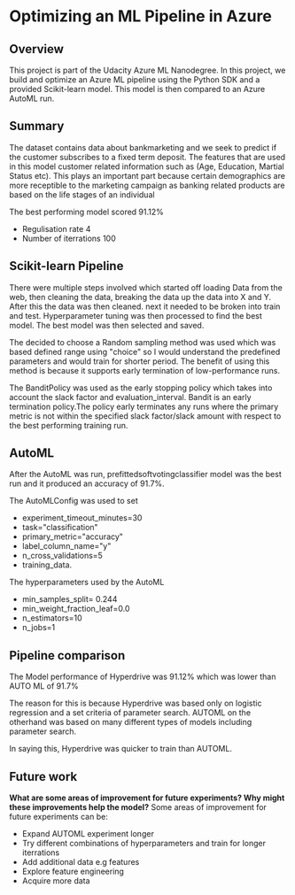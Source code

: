 # Optimizing an ML Pipeline in Azure

## Overview
This project is part of the Udacity Azure ML Nanodegree.
In this project, we build and optimize an Azure ML pipeline using the Python SDK and a provided Scikit-learn model.
This model is then compared to an Azure AutoML run.

## Summary
The dataset contains data about bankmarketing and we seek to predict if the customer subscribes to a fixed term deposit. The features that are used in this model customer related information such as (Age, Education, Martial Status etc). This plays an important part because certain demographics are more receptible to the marketing campaign as banking related products are based on the life stages of an individual

The best performing model scored 91.12%
* Regulisation rate 4
* Number of iterrations 100

## Scikit-learn Pipeline
There were multiple steps involved which started off loading Data from the web, then cleaning the data, breaking the data up the data into X and Y. After this the data was then cleaned. next it needed to be broken into train and test. Hyperparameter tuning was then processed to find the best model. The best model was then selected and saved.

The decided to choose a Random sampling method was used which was based defined range using "choice" so I would understand the predefined parameters and would train for shorter period. The benefit of using this method is because it supports early termination of low-performance runs.

The BanditPolicy was used as the early stopping policy which takes into account the slack factor and evaluation_interval. Bandit is an early termination policy.The policy early terminates any runs where the primary metric is not within the specified slack factor/slack amount with respect to the best performing training run.

## AutoML
After the AutoML was run, prefittedsoftvotingclassifier model was the best run and it produced an accuracy of 91.7%. 

The AutoMLConfig was used to set
* experiment_timeout_minutes=30
* task="classification"
* primary_metric="accuracy"
* label_column_name="y"
* n_cross_validations=5
* training_data.

The hyperparameters used by the AutoML
* min_samples_split= 0.244
* min_weight_fraction_leaf=0.0
* n_estimators=10
* n_jobs=1

## Pipeline comparison

The Model performance of Hyperdrive was 91.12% which was lower than AUTO ML of 91.7%

The reason for this is because Hyperdrive was based only on logistic regression and a set criteria of parameter search. AUTOML on the otherhand was based on many different types of models including parameter search.

In saying this, Hyperdrive was quicker to train than AUTOML.

## Future work
**What are some areas of improvement for future experiments? Why might these improvements help the model?**
Some areas of improvement for future experiments can be:

* Expand AUTOML experiment longer
* Try different combinations of hyperparameters and train for longer iterrations
* Add additional data e.g features
* Explore feature engineering
* Acquire more data



